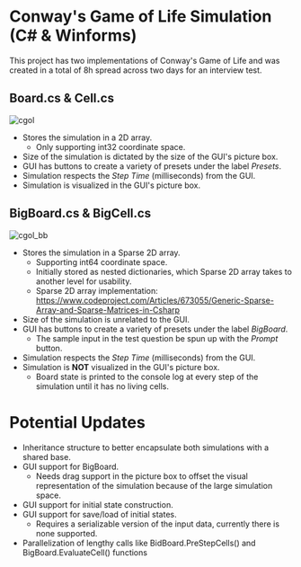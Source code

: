 # Conway's Game of Life Simulation (C# & Winforms)

This project has two implementations of Conway's Game of Life and was created in a total of 8h spread across two days for an interview test.

## Board.cs & Cell.cs
![cgol](https://user-images.githubusercontent.com/3958827/174498652-17a94e35-b90d-4fea-af3c-2729ef58449d.gif)
  - Stores the simulation in a 2D array.
    - Only supporting int32 coordinate space.
  - Size of the simulation is dictated by the size of the GUI's picture box.
  - GUI has buttons to create a variety of presets under the label _Presets_.
  - Simulation respects the _Step Time_ (milliseconds) from the GUI.
  - Simulation is visualized in the GUI's picture box.

## BigBoard.cs & BigCell.cs
![cgol_bb](https://user-images.githubusercontent.com/3958827/174499276-7bb6636c-faca-4dbf-8798-282af37d99ee.gif)
  - Stores the simulation in a Sparse 2D array. 
    - Supporting int64 coordinate space.
    - Initially stored as nested dictionaries, which Sparse 2D array takes to another level for usability. 
    - Sparse 2D array implementation: https://www.codeproject.com/Articles/673055/Generic-Sparse-Array-and-Sparse-Matrices-in-Csharp
  - Size of the simulation is unrelated to the GUI.
  - GUI has buttons to create a variety of presets under the label _BigBoard_.
    - The sample input in the test question be spun up with the _Prompt_ button.
  - Simulation respects the _Step Time_ (milliseconds) from the GUI.
  - Simulation is **NOT** visualized in the GUI's picture box.
    - Board state is printed to the console log at every step of the simulation until it has no living cells.
   
# Potential Updates
- Inheritance structure to better encapsulate both simulations with a shared base.
- GUI support for BigBoard.
  - Needs drag support in the picture box to offset the visual representation of the simulation because of the large simulation space.
- GUI support for initial state construction.
- GUI support for save/load of initial states.
  - Requires a serializable version of the input data, currently there is none supported.
- Parallelization of lengthy calls like BidBoard.PreStepCells() and BigBoard.EvaluateCell() functions
